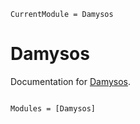 ```@meta
CurrentModule = Damysos
```

# Damysos

Documentation for [Damysos](https://git.uni-regensburg.de/how09898/Damysos.jl).

```@index
```

```@autodocs
Modules = [Damysos]
```
